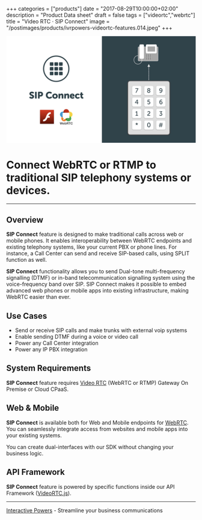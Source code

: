 +++
categories = ["products"]
date = "2017-08-29T10:00:00+02:00"
description = "Product Data sheet"
draft = false
tags = ["videortc","webrtc"]
title = "Video RTC · SIP Connect"
image = "/postimages/products/ivrpowers-videortc-features.014.jpeg"
+++

![VideoRTC SIP Connect](/postimages/products/ivrpowers-videortc-features.015.jpeg)

#	Connect WebRTC or RTMP to traditional SIP telephony systems or devices.
---

## Overview

**SIP Connect** feature is designed to make traditional calls across web or mobile phones. It enables interoperability between WebRTC endpoints and existing telephony systems, like your current PBX or phone lines. For instance, a Call Center can send and receive SIP-based calls, using SPLIT function as well.

**SIP Connect** functionality allows you to send Dual-tone multi-frequency signalling (DTMF) or in-band telecommunication signalling system using the voice-frequency band over SIP. SIP Connect makes it possible to embed advanced web phones or mobile apps into existing infrastructure, making WebRTC easier than ever.

## Use Cases

* Send or receive SIP calls and make trunks with external voip systems
* Enable sending DTMF during a voice or video call
* Power any Call Center integration
* Power any IP PBX integration
	
## System Requirements

**SIP Connect** feature requires [Video RTC](http://blog.ivrpowers.com/post/products/video-rtc/) (WebRTC or RTMP) Gateway On Premise or Cloud CPaaS.

## Web & Mobile

**SIP Connect** is available both for Web and Mobile endpoints for [WebRTC](http://blog.ivrpowers.com/post/technologies/what-is-webrtc/). You can seamlessly integrate access from websites and mobile apps into your existing systems.

You can create dual-interfaces with our SDK without changing your business logic.

## API Framework

**SIP Connect** feature is powered by specific functions inside our API Framework ([VideoRTC.js](http://blog.ivrpowers.com/post/development/introducing-videortcjs-developers/)).

---
[Interactive Powers](http://www.ivrpowers.com/) - Streamline your business communications